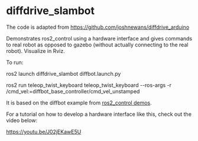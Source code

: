 # diffdrive_slambot
The code is adapted from https://github.com/joshnewans/diffdrive_arduino

Demonstrates ros2_control using a hardware interface and gives commands to real robot as opposed to gazebo (without actually connecting to the real robot). Visualize in Rviz. 

To run:

ros2 launch diffdrive_slambot diffbot.launch.py 

ros2 run teleop_twist_keyboard teleop_twist_keyboard --ros-args -r /cmd_vel:=diffbot_base_controller/cmd_vel_unstamped





It is based on the diffbot example from [ros2_control demos](https://github.com/ros-controls/ros2_control_demos/tree/master/example_2).

For a tutorial on how to develop a hardware interface like this, check out the video below:

https://youtu.be/J02jEKawE5U



